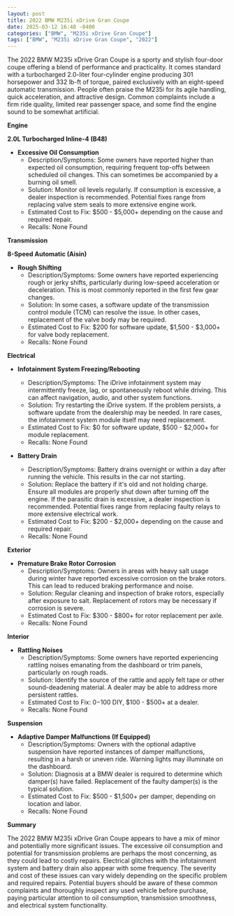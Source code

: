 ```yaml
---
layout: post
title: 2022 BMW M235i xDrive Gran Coupe
date: 2025-03-12 16:48 -0400
categories: ["BMW", "M235i xDrive Gran Coupe"]
tags: ["BMW", "M235i xDrive Gran Coupe", "2022"]
---
```

The 2022 BMW M235i xDrive Gran Coupe is a sporty and stylish four-door coupe offering a blend of performance and practicality. It comes standard with a turbocharged 2.0-liter four-cylinder engine producing 301 horsepower and 332 lb-ft of torque, paired exclusively with an eight-speed automatic transmission. People often praise the M235i for its agile handling, quick acceleration, and attractive design. Common complaints include a firm ride quality, limited rear passenger space, and some find the engine sound to be somewhat artificial.

**Engine**

**2.0L Turbocharged Inline-4 (B48)**

*   **Excessive Oil Consumption**
    *   Description/Symptoms: Some owners have reported higher than expected oil consumption, requiring frequent top-offs between scheduled oil changes. This can sometimes be accompanied by a burning oil smell.
    *   Solution: Monitor oil levels regularly. If consumption is excessive, a dealer inspection is recommended. Potential fixes range from replacing valve stem seals to more extensive engine work.
    *   Estimated Cost to Fix: $500 - $5,000+ depending on the cause and required repair.
    *   Recalls: None Found

**Transmission**

**8-Speed Automatic (Aisin)**

*   **Rough Shifting**
    *   Description/Symptoms: Some owners have reported experiencing rough or jerky shifts, particularly during low-speed acceleration or deceleration. This is most commonly reported in the first few gear changes.
    *   Solution: In some cases, a software update of the transmission control module (TCM) can resolve the issue. In other cases, replacement of the valve body may be required.
    *   Estimated Cost to Fix: $200 for software update, $1,500 - $3,000+ for valve body replacement.
    *   Recalls: None Found

**Electrical**

*   **Infotainment System Freezing/Rebooting**
    *   Description/Symptoms: The iDrive infotainment system may intermittently freeze, lag, or spontaneously reboot while driving. This can affect navigation, audio, and other system functions.
    *   Solution: Try restarting the iDrive system. If the problem persists, a software update from the dealership may be needed. In rare cases, the infotainment system module itself may need replacement.
    *   Estimated Cost to Fix: $0 for software update, $500 - $2,000+ for module replacement.
    *   Recalls: None Found

*   **Battery Drain**
    * Description/Symptoms: Battery drains overnight or within a day after running the vehicle. This results in the car not starting.
    * Solution: Replace the battery if it's old and not holding charge. Ensure all modules are properly shut down after turning off the engine. If the parasitic drain is excessive, a dealer inspection is recommended. Potential fixes range from replacing faulty relays to more extensive electrical work.
    * Estimated Cost to Fix: $200 - $2,000+ depending on the cause and required repair.
    *   Recalls: None Found

**Exterior**

*   **Premature Brake Rotor Corrosion**
    *   Description/Symptoms: Owners in areas with heavy salt usage during winter have reported excessive corrosion on the brake rotors. This can lead to reduced braking performance and noise.
    *   Solution: Regular cleaning and inspection of brake rotors, especially after exposure to salt. Replacement of rotors may be necessary if corrosion is severe.
    *   Estimated Cost to Fix: $300 - $800+ for rotor replacement per axle.
    *   Recalls: None Found

**Interior**

*   **Rattling Noises**
    *   Description/Symptoms: Some owners have reported experiencing rattling noises emanating from the dashboard or trim panels, particularly on rough roads.
    *   Solution: Identify the source of the rattle and apply felt tape or other sound-deadening material. A dealer may be able to address more persistent rattles.
    *   Estimated Cost to Fix: $0-$100 DIY, $100 - $500+ at a dealer.
    *   Recalls: None Found

**Suspension**

*   **Adaptive Damper Malfunctions (If Equipped)**
    *   Description/Symptoms: Owners with the optional adaptive suspension have reported instances of damper malfunctions, resulting in a harsh or uneven ride. Warning lights may illuminate on the dashboard.
    *   Solution: Diagnosis at a BMW dealer is required to determine which damper(s) have failed. Replacement of the faulty damper(s) is the typical solution.
    *   Estimated Cost to Fix: $500 - $1,500+ per damper, depending on location and labor.
    *   Recalls: None Found

**Summary**

The 2022 BMW M235i xDrive Gran Coupe appears to have a mix of minor and potentially more significant issues. The excessive oil consumption and potential for transmission problems are perhaps the most concerning, as they could lead to costly repairs. Electrical glitches with the infotainment system and battery drain also appear with some frequency. The severity and cost of these issues can vary widely depending on the specific problem and required repairs. Potential buyers should be aware of these common complaints and thoroughly inspect any used vehicle before purchase, paying particular attention to oil consumption, transmission smoothness, and electrical system functionality.

